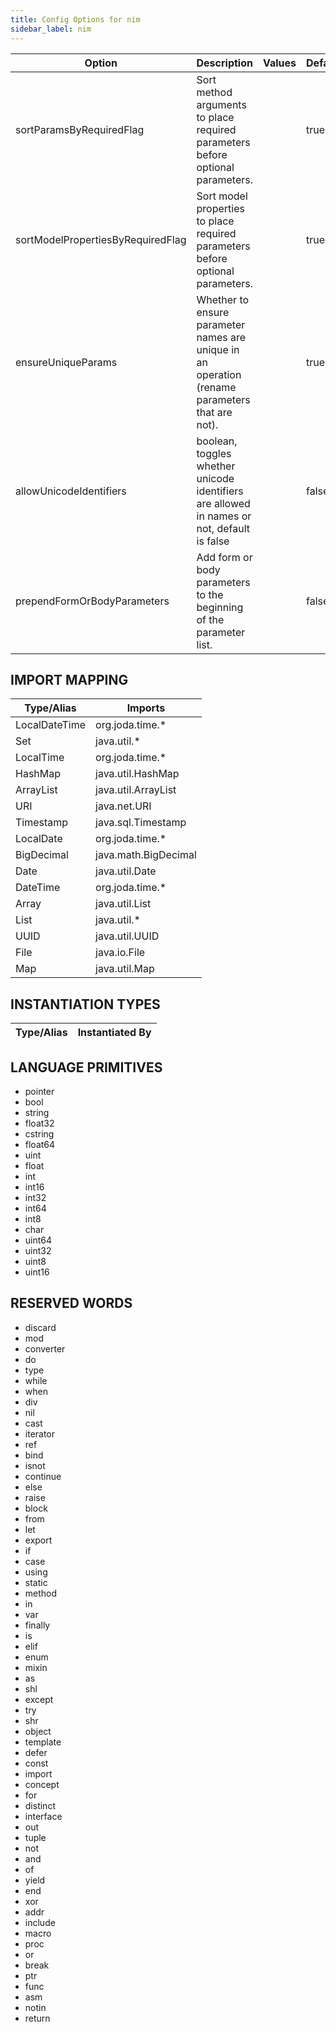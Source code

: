 ```yaml
---
title: Config Options for nim
sidebar_label: nim
---
```


| Option | Description | Values | Default |
| ------ | ----------- | ------ | ------- |
|sortParamsByRequiredFlag|Sort method arguments to place required parameters before optional parameters.| |true|
|sortModelPropertiesByRequiredFlag|Sort model properties to place required parameters before optional parameters.| |true|
|ensureUniqueParams|Whether to ensure parameter names are unique in an operation (rename parameters that are not).| |true|
|allowUnicodeIdentifiers|boolean, toggles whether unicode identifiers are allowed in names or not, default is false| |false|
|prependFormOrBodyParameters|Add form or body parameters to the beginning of the parameter list.| |false|

## IMPORT MAPPING

| Type/Alias | Imports |
| ---------- | ------- |
|LocalDateTime|org.joda.time.*|
|Set|java.util.*|
|LocalTime|org.joda.time.*|
|HashMap|java.util.HashMap|
|ArrayList|java.util.ArrayList|
|URI|java.net.URI|
|Timestamp|java.sql.Timestamp|
|LocalDate|org.joda.time.*|
|BigDecimal|java.math.BigDecimal|
|Date|java.util.Date|
|DateTime|org.joda.time.*|
|Array|java.util.List|
|List|java.util.*|
|UUID|java.util.UUID|
|File|java.io.File|
|Map|java.util.Map|


## INSTANTIATION TYPES

| Type/Alias | Instantiated By |
| ---------- | --------------- |


## LANGUAGE PRIMITIVES

<ul data-columns="2" style="list-style-type: disc;-webkit-columns:2;-moz-columns:2;columns:2;-moz-column-fill:auto;column-fill:auto"><li>pointer</li>
<li>bool</li>
<li>string</li>
<li>float32</li>
<li>cstring</li>
<li>float64</li>
<li>uint</li>
<li>float</li>
<li>int</li>
<li>int16</li>
<li>int32</li>
<li>int64</li>
<li>int8</li>
<li>char</li>
<li>uint64</li>
<li>uint32</li>
<li>uint8</li>
<li>uint16</li>
</ul>

## RESERVED WORDS

<ul data-columns="2" style="list-style-type: disc;-webkit-columns:2;-moz-columns:2;columns:2;-moz-column-fill:auto;column-fill:auto"><li>discard</li>
<li>mod</li>
<li>converter</li>
<li>do</li>
<li>type</li>
<li>while</li>
<li>when</li>
<li>div</li>
<li>nil</li>
<li>cast</li>
<li>iterator</li>
<li>ref</li>
<li>bind</li>
<li>isnot</li>
<li>continue</li>
<li>else</li>
<li>raise</li>
<li>block</li>
<li>from</li>
<li>let</li>
<li>export</li>
<li>if</li>
<li>case</li>
<li>using</li>
<li>static</li>
<li>method</li>
<li>in</li>
<li>var</li>
<li>finally</li>
<li>is</li>
<li>elif</li>
<li>enum</li>
<li>mixin</li>
<li>as</li>
<li>shl</li>
<li>except</li>
<li>try</li>
<li>shr</li>
<li>object</li>
<li>template</li>
<li>defer</li>
<li>const</li>
<li>import</li>
<li>concept</li>
<li>for</li>
<li>distinct</li>
<li>interface</li>
<li>out</li>
<li>tuple</li>
<li>not</li>
<li>and</li>
<li>of</li>
<li>yield</li>
<li>end</li>
<li>xor</li>
<li>addr</li>
<li>include</li>
<li>macro</li>
<li>proc</li>
<li>or</li>
<li>break</li>
<li>ptr</li>
<li>func</li>
<li>asm</li>
<li>notin</li>
<li>return</li>
</ul>
